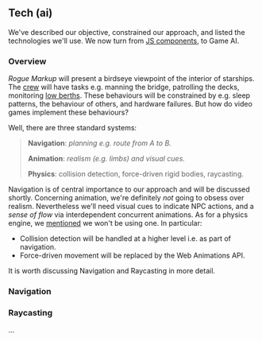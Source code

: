 ## Tech (ai)

We've described our objective, constrained our approach, and listed the technologies we'll use.
We now turn from [JS components](2#tech1 "@anchor"), to Game AI.

### Overview

_Rogue Markup_ will present a birdseye viewpoint of the interior of starships.
The [crew](https://wiki.travellerrpg.com/Crew "@new-tab") will have tasks e.g. manning the bridge, patrolling the decks, monitoring [low berths](https://wiki.travellerrpg.com/Low_Passage "@new-tab").
These behaviours will be constrained by e.g. sleep patterns, the behaviour of others, and hardware failures.
But how do video games implement these behaviours?

Well, there are three standard systems:

> **Navigation**: _planning e.g. route from A to B._
>
> **Animation**: _realism (e.g. limbs) and visual cues._
>
> **Physics**: collision detection, force-driven rigid bodies, raycasting.

Navigation is of central importance to our approach and will be discussed shortly.
Concerning animation, we're definitely _not_ going to obsess over realism.
Nevertheless we'll need visual cues to indicate NPC actions,
and a _sense of flow_ via interdependent concurrent animations.
As for a physics engine, we [mentioned](1#constraints--game-mechanics "@anchor") we won't be using one. In particular:
- Collision detection will be handled at a higher level i.e. as part of navigation.
- Force-driven movement will be replaced by the Web Animations API.

It is worth discussing Navigation and Raycasting in more detail.

### Navigation


<!-- __TODO__
- Rodney Brooks layers.
- Navigation based Game AI.
- Corner-wrapped Pathfinding only provides part of the 
- Geomorph 101
-->

<!-- Pathfinding is central to Game AI.
Our NPCs need to move realistically e.g. they cannot move through walls, windows or locked doors. -->

<div
  class="tabs"
  name="nav-demo"
  height="400"
  enabled="false"
  tabs="[
     { key: 'component', filepath: 'nav/DoorsDemo' },
     { key: 'component', filepath: 'nav/NavDemo' },
   ]"
></div>

### Raycasting

...